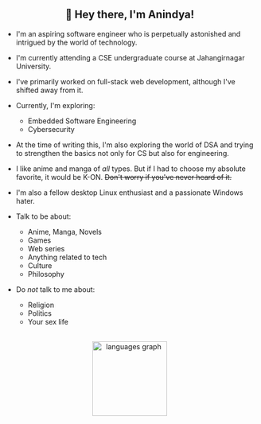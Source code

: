 <h2 align="center">👋 Hey there, I'm Anindya!</h2>

<!--
**Anindya-ctrl/Anindya-ctrl** is a ✨ _special_ ✨ repository because its `README.md` (this file) appears on your GitHub profile.

Here are some ideas to get you started:
-->
- I'm an aspiring software engineer who is perpetually astonished and intrigued by the world of technology.
- I'm currently attending a CSE undergraduate course at Jahangirnagar University.
- I've primarily worked on full-stack web development, although I've shifted away from it.
- Currently, I'm exploring:
  - Embedded Software Engineering
  - Cybersecurity
- At the time of writing this, I'm also exploring the world of DSA and trying to strengthen the basics not only for CS but also for engineering.
- I like anime and manga of *all* types. But if I had to choose my absolute favorite, it would be K-ON. ~~Don't worry if you've never heard of it.~~
- I'm also a fellow desktop Linux enthusiast and a passionate Windows hater.

- Talk to be about:
  - Anime, Manga, Novels
  - Games
  - Web series
  - Anything related to tech
  - Culture
  - Philosophy
- Do *not* talk to me about:
  - Religion
  - Politics
  - Your sex life


<br />
<div align="center">
  <img src="https://github-readme-stats.vercel.app/api/top-langs/?username=Atr-eus&layout=compact&theme=dracula" height="150" alt="languages graph"  />
</div>
